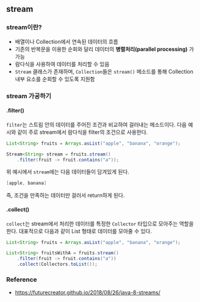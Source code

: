 ## stream

### stream이란?
* 배열이나 Collection에서 연속된 데이터의 흐름 
* 기존의 반복문을 이용한 순회와 달리 데이터의 **병렬처리(parallel processing)** 가 가능
* 람다식을 사용하여 데이터를 처리할 수 있음
* `Stream` 클래스가 존재하며, `Collection`들은 `stream()` 메소드를 통해 Collection 내부 요소를 순회할 수 있도록 지원함

### stream 가공하기
#### .filter()
`filter`는 스트림 안의 데이터를 주어진 조건과 비교하여 걸러내는 메소드이다. 다음 예시와 같이 주로 stream에서 람다식을 filter의 조건으로 사용한다.
```java
List<String> fruits = Arrays.asList("apple", "banana", "orange");

Stream<String> stream = fruits.stream()
    .filter(fruit -> fruit.contains("a"));
```
위 예시에서 `stream`에는 다음 데이터들이 담겨있게 된다.
```java
[apple, banana]
```
즉, 조건을 만족하는 데이터만 걸러서 return하게 된다.

#### .collect()
`collect`는 stream에서 처리한 데이터를 특정한 `Collector` 타입으로 모아주는 역할을 한다. 대표적으로 다음과 같이 List 형태로 데이터를 모아줄 수 있다.
```java
List<String> fruits = Arrays.asList("apple", "banana", "orange");

List<String> fruitsWithA = fruits.stream()
    .filter(fruit -> fruit.contains("a"))
    .collect(Collectors.toList());
```

### Reference
* <https://futurecreator.github.io/2018/08/26/java-8-streams/>